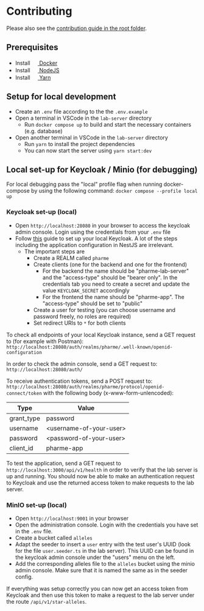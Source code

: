 # Contributing

Please also see the [contribution guide in the root folder](../CONTRIBUTING.md).

## Prerequisites

- Install [<img
  src="https://user-images.githubusercontent.com/58258541/143049489-668aea70-bb2c-420d-b3e8-e0edc42a4e92.png"
  width="16" height="16"> Docker](https://docs.docker.com/get-docker/)
- Install [<img
  src="https://user-images.githubusercontent.com/58258541/143050266-4a2030d1-c319-447d-812b-2ad8a4020d48.png"
  width="16" height="16"> NodeJS](https://nodejs.org)
- Install [<img
  src="https://user-images.githubusercontent.com/58258541/143050227-b374b1f7-e28e-4b90-b7f0-b9112521d3b1.png"
  width="16" height="16"> Yarn](https://yarnpkg.com/)

## Setup for local development

- Create an `.env` file according to the the `.env.example`
- Open a terminal in VSCode in the `lab-server` directory
  - Run `docker compose up` to build and start the necessary containers (e.g.
    database)
- Open another terminal in VSCode in the `lab-server` directory
  - Run `yarn` to install the project dependencies
  - You can now start the server using `yarn start:dev`

## Local set-up for Keycloak / Minio (for debugging)

For local debugging pass the "local" profile flag when running docker-compose
by using the following command: `docker compose --profile local up`

### Keycloak set-up (local)

- Open `http://localhost:28080` in your browser to access the keycloak admin
  console. Login using the credentials from your `.env` file
- Follow
  [this](https://medium.com/devops-dudes/secure-nestjs-rest-api-with-keycloak-745ef32a2370)
  guide to set up your local Keycloak. A lot of the steps including the
  application configuration in NestJS are irrelevant.
  - The important steps are
    - Create a REALM called `pharme`
    - Create clients (one for the backend and one for the frontend)
      - For the backend the name should be "pharme-lab-server" and the
        "access-type" should be "bearer only". In the credentials tab you need
        to create a secret and update the value `KEYCLOAK_SECRET` accordingly
      - For the frontend the name should be "pharme-app". The "access-type"
        should be set to "public"
    - Create a user for testing (you can choose username and password freely, no
      roles are required)
    - Set redirect URIs to `*` for both clients

To check all endpoints of your local Keycloak instance, send a GET request to
(for example with Postman):
`http://localhost:28080/auth/realms/pharme/.well-known/openid-configuration`

In order to check the admin console, send a GET request to:
`http://localhost:28080/auth/`

To receive authentication tokens, send a POST request to:
`http://localhost:28080/auth/realms/pharme/protocol/openid-connect/token` with
the following body (x-www-form-unlencoded):

| Type       | Value                     |
|------------|---------------------------|
| grant_type | password                  |
| username   | \<username-of-your-user\> |
| password   | \<password-of-your-user\> |
| client_id  | pharme-app                |

To test the application, send a GET request to
`http://localhost:3000/api/v1/health` in order to verify that the lab server is
up and running. You should now be able to make an authentication request to
Keycloak and use the returned access token to make requests to the lab server.

### MinIO set-up (local)

- Open `http://localhost:9001` in your browser
- Open the administration console. Login with the credentials you have set in
  the `.env` file.
- Create a bucket called `alleles`
- Adapt the seeder to insert a `user` entry with the test user's UUID (look for
  the file `user.seeder.ts` in the lab server). This UUID can be found in the
  keycloak admin console under the "users" menu on the left.
- Add the corresponding alleles file to the `alleles` bucket using the minio
  admin console. Make sure that it is named the same as in the seeder config.

If everything was setup correctly you can now get an access token from Keycloak
and then use this token to make a request to the lab server under the route
`/api/v1/star-alleles`.
